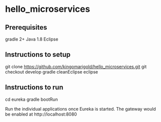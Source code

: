 # hello_microservices

## Prerequisites
gradle 2+
Java 1.8
Eclipse

## Instructions to setup
git clone https://github.com/kingomarigold/hello_microservices.git
git checkout develop
gradle cleanEclipse eclipse

## Instructions to run
cd eureka
gradle bootRun

Run the individual applications once Eureka is started. The gateway would be enabled at http://localhost:8080
